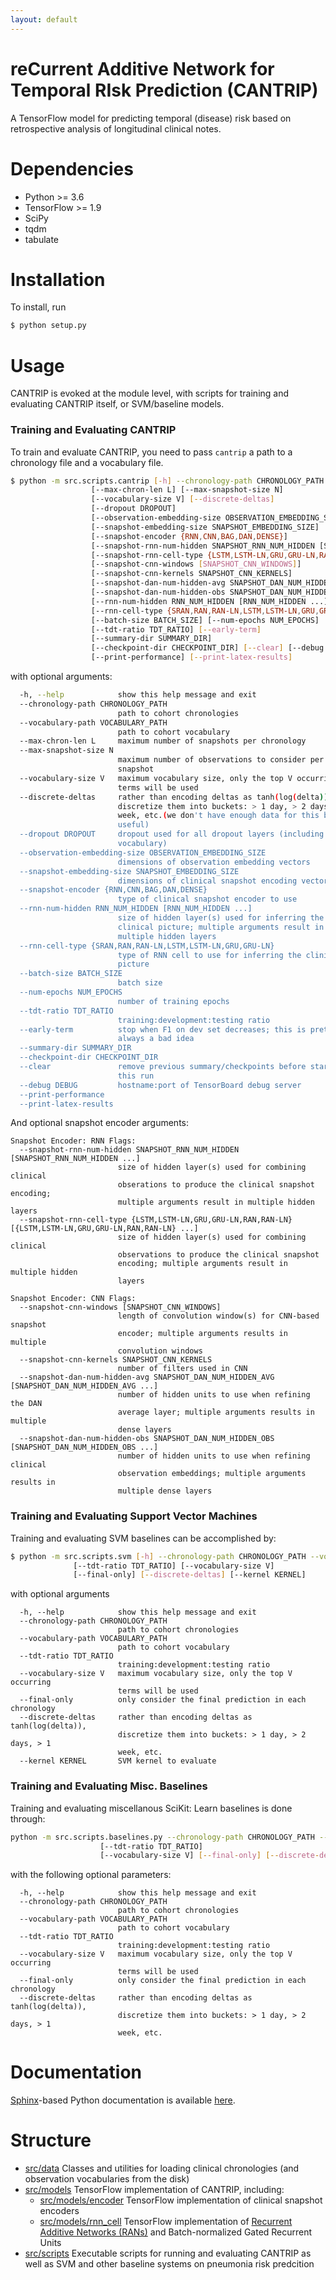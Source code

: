 ```yaml
---
layout: default
---
```


# reCurrent Additive Network for Temporal RIsk Prediction (CANTRIP)
A TensorFlow model for predicting temporal (disease) risk based on retrospective analysis of longitudinal clinical notes.

# Dependencies
- Python >= 3.6
- TensorFlow >= 1.9
- SciPy
- tqdm
- tabulate

# Installation
To install, run
```bash
$ python setup.py
```

# Usage
CANTRIP is evoked at the module level, with scripts for training and evaluating CANTRIP itself, or SVM/baseline models.

### Training and Evaluating CANTRIP
 To train and evaluate CANTRIP, you need to pass `cantrip` a path to a chronology file and a vocabulary file.
```bash
$ python -m src.scripts.cantrip [-h] --chronology-path CHRONOLOGY_PATH --vocabulary-path VOCABULARY_PATH 
                  [--max-chron-len L] [--max-snapshot-size N]
                  [--vocabulary-size V] [--discrete-deltas]
                  [--dropout DROPOUT]
                  [--observation-embedding-size OBSERVATION_EMBEDDING_SIZE]
                  [--snapshot-embedding-size SNAPSHOT_EMBEDDING_SIZE]
                  [--snapshot-encoder {RNN,CNN,BAG,DAN,DENSE}]
                  [--snapshot-rnn-num-hidden SNAPSHOT_RNN_NUM_HIDDEN [SNAPSHOT_RNN_NUM_HIDDEN ...]]
                  [--snapshot-rnn-cell-type {LSTM,LSTM-LN,GRU,GRU-LN,RAN,RAN-LN} [{LSTM,LSTM-LN,GRU,GRU-LN,RAN,RAN-LN} ...]]
                  [--snapshot-cnn-windows [SNAPSHOT_CNN_WINDOWS]]
                  [--snapshot-cnn-kernels SNAPSHOT_CNN_KERNELS]
                  [--snapshot-dan-num-hidden-avg SNAPSHOT_DAN_NUM_HIDDEN_AVG [SNAPSHOT_DAN_NUM_HIDDEN_AVG ...]]
                  [--snapshot-dan-num-hidden-obs SNAPSHOT_DAN_NUM_HIDDEN_OBS [SNAPSHOT_DAN_NUM_HIDDEN_OBS ...]]
                  [--rnn-num-hidden RNN_NUM_HIDDEN [RNN_NUM_HIDDEN ...]]
                  [--rnn-cell-type {SRAN,RAN,RAN-LN,LSTM,LSTM-LN,GRU,GRU-LN}]
                  [--batch-size BATCH_SIZE] [--num-epochs NUM_EPOCHS]
                  [--tdt-ratio TDT_RATIO] [--early-term]
                  [--summary-dir SUMMARY_DIR]
                  [--checkpoint-dir CHECKPOINT_DIR] [--clear] [--debug DEBUG]
                  [--print-performance] [--print-latex-results]
```
with optional arguments:
```bash
  -h, --help            show this help message and exit
  --chronology-path CHRONOLOGY_PATH
                        path to cohort chronologies
  --vocabulary-path VOCABULARY_PATH
                        path to cohort vocabulary
  --max-chron-len L     maximum number of snapshots per chronology
  --max-snapshot-size N
                        maximum number of observations to consider per
                        snapshot
  --vocabulary-size V   maximum vocabulary size, only the top V occurring
                        terms will be used
  --discrete-deltas     rather than encoding deltas as tanh(log(delta)),
                        discretize them into buckets: > 1 day, > 2 days, > 1
                        week, etc.(we don't have enough data for this be
                        useful)
  --dropout DROPOUT     dropout used for all dropout layers (including the
                        vocabulary)
  --observation-embedding-size OBSERVATION_EMBEDDING_SIZE
                        dimensions of observation embedding vectors
  --snapshot-embedding-size SNAPSHOT_EMBEDDING_SIZE
                        dimensions of clinical snapshot encoding vectors
  --snapshot-encoder {RNN,CNN,BAG,DAN,DENSE}
                        type of clinical snapshot encoder to use
  --rnn-num-hidden RNN_NUM_HIDDEN [RNN_NUM_HIDDEN ...]
                        size of hidden layer(s) used for inferring the
                        clinical picture; multiple arguments result in
                        multiple hidden layers
  --rnn-cell-type {SRAN,RAN,RAN-LN,LSTM,LSTM-LN,GRU,GRU-LN}
                        type of RNN cell to use for inferring the clinical
                        picture
  --batch-size BATCH_SIZE
                        batch size
  --num-epochs NUM_EPOCHS
                        number of training epochs
  --tdt-ratio TDT_RATIO
                        training:development:testing ratio
  --early-term          stop when F1 on dev set decreases; this is pretty much
                        always a bad idea
  --summary-dir SUMMARY_DIR
  --checkpoint-dir CHECKPOINT_DIR
  --clear               remove previous summary/checkpoints before starting
                        this run
  --debug DEBUG         hostname:port of TensorBoard debug server
  --print-performance
  --print-latex-results
```
And optional snapshot encoder arguments:
```
Snapshot Encoder: RNN Flags:
  --snapshot-rnn-num-hidden SNAPSHOT_RNN_NUM_HIDDEN [SNAPSHOT_RNN_NUM_HIDDEN ...]
                        size of hidden layer(s) used for combining clinical
                        obserations to produce the clinical snapshot encoding;
                        multiple arguments result in multiple hidden layers
  --snapshot-rnn-cell-type {LSTM,LSTM-LN,GRU,GRU-LN,RAN,RAN-LN} [{LSTM,LSTM-LN,GRU,GRU-LN,RAN,RAN-LN} ...]
                        size of hidden layer(s) used for combining clinical
                        observations to produce the clinical snapshot
                        encoding; multiple arguments result in multiple hidden
                        layers

Snapshot Encoder: CNN Flags:
  --snapshot-cnn-windows [SNAPSHOT_CNN_WINDOWS]
                        length of convolution window(s) for CNN-based snapshot
                        encoder; multiple arguments results in multiple
                        convolution windows
  --snapshot-cnn-kernels SNAPSHOT_CNN_KERNELS
                        number of filters used in CNN
  --snapshot-dan-num-hidden-avg SNAPSHOT_DAN_NUM_HIDDEN_AVG [SNAPSHOT_DAN_NUM_HIDDEN_AVG ...]
                        number of hidden units to use when refining the DAN
                        average layer; multiple arguments results in multiple
                        dense layers
  --snapshot-dan-num-hidden-obs SNAPSHOT_DAN_NUM_HIDDEN_OBS [SNAPSHOT_DAN_NUM_HIDDEN_OBS ...]
                        number of hidden units to use when refining clinical
                        observation embeddings; multiple arguments results in
                        multiple dense layers
```

### Training and Evaluating Support Vector Machines
Training and evaluating SVM baselines can be accomplished by:
```bash
$ python -m src.scripts.svm [-h] --chronology-path CHRONOLOGY_PATH --vocabulary-path VOCABULARY_PATH 
              [--tdt-ratio TDT_RATIO] [--vocabulary-size V]
              [--final-only] [--discrete-deltas] [--kernel KERNEL]
```
with optional arguments
```
  -h, --help            show this help message and exit
  --chronology-path CHRONOLOGY_PATH
                        path to cohort chronologies
  --vocabulary-path VOCABULARY_PATH
                        path to cohort vocabulary
  --tdt-ratio TDT_RATIO
                        training:development:testing ratio
  --vocabulary-size V   maximum vocabulary size, only the top V occurring
                        terms will be used
  --final-only          only consider the final prediction in each chronology
  --discrete-deltas     rather than encoding deltas as tanh(log(delta)),
                        discretize them into buckets: > 1 day, > 2 days, > 1
                        week, etc.
  --kernel KERNEL       SVM kernel to evaluate
```

### Training and Evaluating Misc. Baselines
Training and evaluating miscellanous SciKit: Learn baselines is done through:
```bash
python -m src.scripts.baselines.py --chronology-path CHRONOLOGY_PATH --vocabulary-path VOCABULARY_PATH 
                    [--tdt-ratio TDT_RATIO]
                    [--vocabulary-size V] [--final-only] [--discrete-deltas]
```
with the following optional parameters:
```
  -h, --help            show this help message and exit
  --chronology-path CHRONOLOGY_PATH
                        path to cohort chronologies
  --vocabulary-path VOCABULARY_PATH
                        path to cohort vocabulary
  --tdt-ratio TDT_RATIO
                        training:development:testing ratio
  --vocabulary-size V   maximum vocabulary size, only the top V occurring
                        terms will be used
  --final-only          only consider the final prediction in each chronology
  --discrete-deltas     rather than encoding deltas as tanh(log(delta)),
                        discretize them into buckets: > 1 day, > 2 days, > 1
                        week, etc.
```
 
# Documentation
[Sphinx](http://www.sphinx-doc.org/en/master/)-based Python documentation is available [here](https://h4ste.github.io/cantrip/sphinx/html/).

# Structure
- [src/data](sphinx/html/src.data.html) Classes and utilities for loading clinical chronologies (and observation vocabularies from the disk)
- [src/models](sphinx/html/src.models.html) TensorFlow implementation of CANTRIP, including:
    - [src/models/encoder](sphinx/html/src.models.encoder.html) TensorFlow implementation of clinical snapshot encoders
    - [src/models/rnn_cell](sphinx/html/src.models.rnn_cell.html) TensorFlow implementation of [Recurrent Additive Networks (RANs)](https://arxiv.org/abs/1705.07393) and Batch-normalized Gated Recurrent Units
- [src/scripts](sphinx/html/src.scripts.html) Executable scripts for running and evaluating CANTRIP as well as SVM and other baseline systems on pneumonia risk predcition
